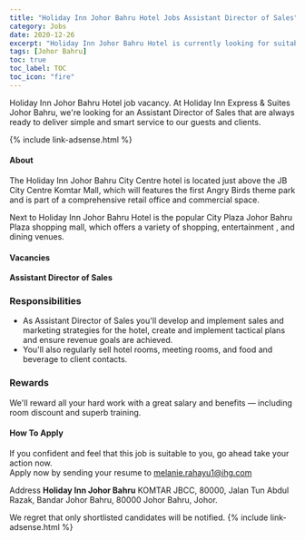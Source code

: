 ```yaml
---
title: "Holiday Inn Johor Bahru Hotel Jobs Assistant Director of Sales" 
category: Jobs 
date: 2020-12-26
excerpt: "Holiday Inn Johor Bahru Hotel is currently looking for suitable person to fill Assistant Director of Sales position." 
tags: [Johor Bahru] 
toc: true 
toc_label: TOC 
toc_icon: "fire" 
--- 
```


<p>Holiday Inn Johor Bahru Hotel job vacancy. At Holiday Inn Express & Suites Johor Bahru, we're looking for an Assistant Director of Sales that are always ready to deliver simple and smart service to our guests and clients.

</p>{% include link-adsense.html %} 

#### About
The Holiday Inn Johor Bahru City Centre hotel is located just above the JB City Centre Komtar Mall, which will features the first Angry Birds theme park and is part of a comprehensive retail office and commercial space.

Next to Holiday Inn Johor Bahru Hotel  is the popular City Plaza Johor Bahru Plaza shopping mall, which offers a variety of shopping, entertainment , and dining venues.

#### Vacancies
**Assistant Director of Sales**

### Responsibilities
- As Assistant Director of Sales you'll develop and implement sales and marketing strategies for the hotel, create and implement tactical plans and ensure revenue goals are achieved.
- You'll also regularly sell hotel rooms, meeting rooms, and food and beverage to client contacts.

### Rewards
We'll reward all your hard work with a great salary and benefits — including room discount and superb training.

#### How To Apply 
If you confident and feel that this job is suitable to you, go ahead take your action now. <br/> 
Apply now by sending your resume to melanie.rahayu1@ihg.com

Address
**Holiday Inn Johor Bahru**
KOMTAR JBCC, 80000, Jalan Tun Abdul Razak, Bandar Johor Bahru, 80000 Johor Bahru, Johor.

We regret that only shortlisted candidates will be notified.
{% include link-adsense.html %} 